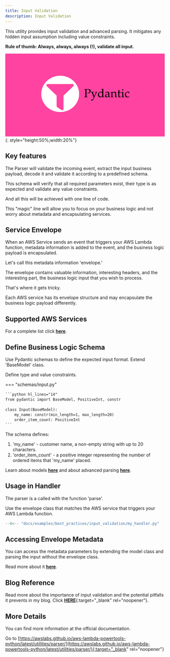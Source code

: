 ```yaml
---
title: Input Validation
description: Input Validation
---
```

This utility provides input validation and advanced parsing. It mitigates any hidden input assumption including value constraints.

**Rule of thumb: Always, always, always (!), validate all input.**

![Input Validation](../media/pydantic.png){: style="height:50%;width:20%"}


## **Key features**

The Parser will validate the incoming event, extract the input business payload, decode it and validate it according to a predefined schema.

This schema will verify that all required parameters exist, their type is as expected and validate any value constraints.

And all this will be achieved with one line of code.

This "magic" line will allow you to focus on your business logic and not worry about metadata and encapsulating services.


## **Service Envelope**
When an AWS Service sends an event that triggers your AWS Lambda function, metadata information is added to the event, and the business logic payload is encapsulated.

Let's call this metadata information 'envelope.'

The envelope contains valuable information, interesting headers, and the interesting part, the business logic input that you wish to process.

That's where it gets tricky.

Each AWS service has its envelope structure and may encapsulate the business logic payload differently.



## **Supported AWS Services**

For a complete list click [**here**](https://awslabs.github.io/aws-lambda-powertools-python/latest/utilities/parser/#built-in-envelopes).




## **Define Business Logic Schema**
Use Pydantic schemas to define the expected input format. Extend 'BaseModel' class.

Define type and value constraints.


=== "schemas/input.py"

    ```python hl_lines="14"
    from pydantic import BaseModel, PositiveInt, constr

    class Input(BaseModel):
        my_name: constr(min_length=1, max_length=20)
        order_item_count: PositiveInt
    ```

The schema defines:

1. 'my_name' - customer name, a non-empty string with up to 20 characters.
2. 'order_item_count' - a positive integer representing the number of ordered items that 'my_name' placed.


Learn about models [**here**](https://pydantic-docs.helpmanual.io/usage/models/) and about advanced parsing [**here**](https://pydantic-docs.helpmanual.io/usage/validators/).

## **Usage in Handler**
The parser is a called with the function 'parse'.

Use the envelope class that matches the AWS service that triggers your AWS Lambda function.

```python hl_lines="13" title="my_handler.py"
--8<-- "docs/examples/best_practices/input_validation/my_handler.py"
```

## Accessing Envelope Metadata

You can access the metadata parameters by extending the model class and parsing the input without the envelope class.

Read more about it [**here**](https://awslabs.github.io/aws-lambda-powertools-python/latest/utilities/parser/#extending-built-in-models).


## **Blog Reference**
Read more about the importance of input validation and the potential pitfalls it prevents in my blog. Click [**HERE**](https://www.ranthebuilder.cloud/post/aws-lambda-cookbook-elevate-your-handler-s-code-part-5-input-validation){:target="_blank" rel="noopener"}.


## **More Details**
You can find more information at the official documentation.

Go to [https://awslabs.github.io/aws-lambda-powertools-python/latest/utilities/parser/](https://awslabs.github.io/aws-lambda-powertools-python/latest/utilities/parser/){:target="_blank" rel="noopener"}
